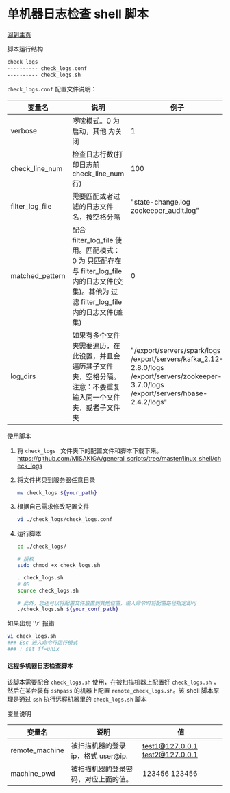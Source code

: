 # 单机器日志检查 shell 脚本

[回到主页](/README.md)

脚本运行结构

```sh
check_logs
---------- check_logs.conf
---------- check_logs.sh
```

`check_logs.conf` 配置文件说明：

| 变量名          | 说明                                                         | 例子                                                         |
| --------------- | ------------------------------------------------------------ | ------------------------------------------------------------ |
| verbose         | 啰嗦模式。0 为启动，其他 为关闭                              | 1                                                            |
| check_line_num  | 检查日志行数(打印日志前 check_line_num 行)                   | 100                                                          |
| filter_log_file | 需要匹配或者过滤的日志文件名，按空格分隔                     | "state-change.log zookeeper_audit.log"                       |
| matched_pattern | 配合 filter_log_file 使用。匹配模式：0 为 只匹配存在与 filter_log_file 内的日志文件(交集)。其他为 过滤 filter_log_file 内的日志文件(差集) | 0                                                            |
| log_dirs        | 如果有多个文件夹需要遍历，在此设置，并且会遍历其子文件夹，空格分隔。注意：不要重复输入同一个文件夹，或者子文件夹 | "/export/servers/spark/logs /export/servers/kafka_2.12-2.8.0/logs /export/servers/zookeeper-3.7.0/logs /export/servers/hbase-2.4.2/logs" |

使用脚本

1. 将 `check_logs ` 文件夹下的配置文件和脚本下载下来。 https://github.com/MISAKIGA/general_scripts/tree/master/linux_shell/check_logs 

2. 将文件拷贝到服务器任意目录

   ```sh
   mv check_logs ${your_path}
   ```

3. 根据自己需求修改配置文件

   ```sh
   vi ./check_logs/check_logs.conf
   ```

4. 运行脚本

   ```sh
   cd ./check_logs/
   
   # 授权
   sudo chmod +x check_logs.sh
   
   . check_logs.sh
   # OR
   source check_logs.sh
   
   # 此外，您还可以将配置文件放置到其他位置，输入命令时将配置路径指定即可
   ./check_logs.sh ${your_conf_path}
   ```
   

如果出现 '\r' 报错

```sh
vi check_logs.sh 
### Esc 进入命令行运行模式
### : set ff=unix
```



#### 远程多机器日志检查脚本

该脚本需要配合 `check_logs.sh` 使用，在被扫描机器上配置好 `check_logs.sh` ，然后在某台装有 `sshpass` 的机器上配置 `remote_check_logs.sh`。该 shell 脚本原理是通过 `ssh` 执行远程机器里的 `check_logs.sh` 脚本

变量说明

| 变量名         | 说明                                 | 值                              |
| -------------- | ------------------------------------ | ------------------------------- |
| remote_machine | 被扫描机器的登录 ip，格式 user@ip.   | test1@127.0.0.1 test2@127.0.0.1 |
| machine_pwd    | 被扫描机器的登录密码，对应上面的值。 | 123456 123456                   |



